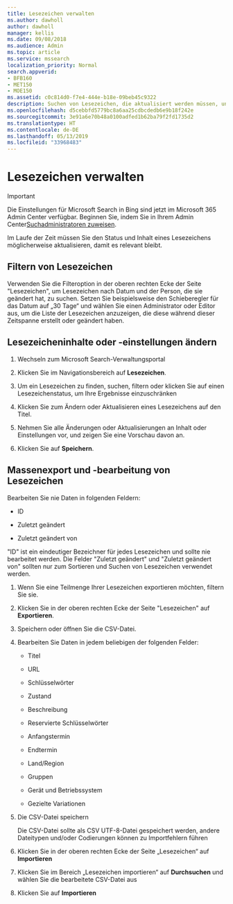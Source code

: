 ```yaml
---
title: Lesezeichen verwalten
ms.author: dawholl
author: dawholl
manager: kellis
ms.date: 09/08/2018
ms.audience: Admin
ms.topic: article
ms.service: mssearch
localization_priority: Normal
search.appverid:
- BFB160
- MET150
- MOE150
ms.assetid: c0c814d0-f7e4-444e-b18e-09beb45c9322
description: Suchen von Lesezeichen, die aktualisiert werden müssen, und von Methoden zur Massenbearbeitung von Lesezeichenergebnissen für Microsoft Search.
ms.openlocfilehash: d5cebbfd5779bc8a6aa25cdbcdedb6e9b18f242e
ms.sourcegitcommit: 3e91a6e70b48a0100adfed1b62ba79f2fd1735d2
ms.translationtype: HT
ms.contentlocale: de-DE
ms.lasthandoff: 05/13/2019
ms.locfileid: "33968483"
---
```

# <a name="manage-bookmarks"></a>Lesezeichen verwalten

> [!IMPORTANT]
> Die Einstellungen für Microsoft Search in Bing sind jetzt im Microsoft 365 Admin Center verfügbar. Beginnen Sie, indem Sie in Ihrem Admin Center[Suchadministratoren zuweisen](https://docs.microsoft.com/de-DE/microsoftsearch/setup-microsoft-search#step-2-assign-search-admin-and-search-editor).
    
Im Laufe der Zeit müssen Sie den Status und Inhalt eines Lesezeichens möglicherweise aktualisieren, damit es relevant bleibt. 
  
## <a name="filter-bookmarks"></a>Filtern von Lesezeichen

Verwenden Sie die Filteroption in der oberen rechten Ecke der Seite "Lesezeichen", um Lesezeichen nach Datum und der Person, die sie geändert hat, zu suchen. Setzen Sie beispielsweise den Schieberegler für das Datum auf „30 Tage“ und wählen Sie einen Administrator oder Editor aus, um die Liste der Lesezeichen anzuzeigen, die diese während dieser Zeitspanne erstellt oder geändert haben.
  
## <a name="change-bookmark-content-or-settings"></a>Lesezeicheninhalte oder -einstellungen ändern

1. Wechseln zum Microsoft Search-Verwaltungsportal
    
2. Klicken Sie im Navigationsbereich auf **Lesezeichen**.
    
3. Um ein Lesezeichen zu finden, suchen, filtern oder klicken Sie auf einen Lesezeichenstatus, um Ihre Ergebnisse einzuschränken
    
4. Klicken Sie zum Ändern oder Aktualisieren eines Lesezeichens auf den Titel.
    
5. Nehmen Sie alle Änderungen oder Aktualisierungen an Inhalt oder Einstellungen vor, und zeigen Sie eine Vorschau davon an. 
    
6. Klicken Sie auf **Speichern**.
    
## <a name="bulk-export-and-edit-bookmarks"></a>Massenexport und -bearbeitung von Lesezeichen

Bearbeiten Sie nie Daten in folgenden Feldern:
  
- ID
    
- Zuletzt geändert
    
- Zuletzt geändert von
    
"ID" ist ein eindeutiger Bezeichner für jedes Lesezeichen und sollte nie bearbeitet werden. Die Felder "Zuletzt geändert" und "Zuletzt geändert von" sollten nur zum Sortieren und Suchen von Lesezeichen verwendet werden.
  
1. Wenn Sie eine Teilmenge Ihrer Lesezeichen exportieren möchten, filtern Sie sie.
    
2. Klicken Sie in der oberen rechten Ecke der Seite "Lesezeichen" auf **Exportieren**.
    
3. Speichern oder öffnen Sie die CSV-Datei.
    
4. Bearbeiten Sie Daten in jedem beliebigen der folgenden Felder:
   - Titel
    
   - URL
    
   - Schlüsselwörter
    
   - Zustand
    
   - Beschreibung
    
   - Reservierte Schlüsselwörter
    
   - Anfangstermin
    
   - Endtermin
    
   - Land/Region
    
   - Gruppen
    
   - Gerät und Betriebssystem
    
   - Gezielte Variationen
    
5. Die CSV-Datei speichern

    Die CSV-Datei sollte als CSV UTF-8-Datei gespeichert werden, andere Dateitypen und/oder Codierungen können zu Importfehlern führen
    
6. Klicken Sie in der oberen rechten Ecke der Seite „Lesezeichen“ auf **Importieren**
    
7. Klicken Sie im Bereich „Lesezeichen importieren“ auf **Durchsuchen** und wählen Sie die bearbeitete CSV-Datei aus 
    
8. Klicken Sie auf **Importieren**